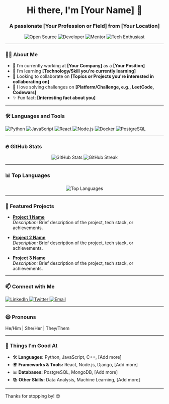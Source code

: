 <h1 align="center">Hi there, I'm [Your Name] 👋</h1>
<h3 align="center">A passionate [Your Profession or Field] from [Your Location]</h3>

<p align="center">
    <img src="https://img.shields.io/badge/-Open%20Source-blue?style=flat-square" alt="Open Source">
    <img src="https://img.shields.io/badge/-Developer-blueviolet?style=flat-square" alt="Developer">
    <img src="https://img.shields.io/badge/-Mentor-green?style=flat-square" alt="Mentor">
    <img src="https://img.shields.io/badge/-Tech%20Enthusiast-orange?style=flat-square" alt="Tech Enthusiast">
</p>

---

### 👨‍💻 About Me

- 💼 I’m currently working at **[Your Company]** as a **[Your Position]**
- 🌱 I’m learning **[Technology/Skill you're currently learning]**
- 👯 Looking to collaborate on **[Topics or Projects you're interested in collaborating on]**
- 🧩 I love solving challenges on **[Platform/Challenge, e.g., LeetCode, Codewars]**
- ✨ Fun fact: **[Interesting fact about you]**

---

### 🛠 Languages and Tools

<p align="left"> 
    <img src="https://img.shields.io/badge/-Python-333333?style=flat&logo=python" alt="Python" />
    <img src="https://img.shields.io/badge/-JavaScript-333333?style=flat&logo=javascript" alt="JavaScript" />
    <img src="https://img.shields.io/badge/-React-333333?style=flat&logo=react" alt="React" />
    <img src="https://img.shields.io/badge/-Node.js-333333?style=flat&logo=node.js" alt="Node.js" />
    <img src="https://img.shields.io/badge/-Docker-333333?style=flat&logo=docker" alt="Docker" />
    <img src="https://img.shields.io/badge/-PostgreSQL-333333?style=flat&logo=postgresql" alt="PostgreSQL" />
    <!-- Add more icons for technologies you use -->
</p>

---

### 🔥 GitHub Stats

<p align="center">
    <img src="https://github-readme-stats.vercel.app/api?username=YourUsername&show_icons=true&theme=radical" alt="GitHub Stats" />
    <img src="https://github-readme-streak-stats.herokuapp.com/?user=YourUsername&theme=radical" alt="GitHub Streak" />
</p>

---

### 📊 Top Languages

<p align="center">
    <img src="https://github-readme-stats.vercel.app/api/top-langs/?username=YourUsername&layout=compact&theme=radical" alt="Top Languages" />
</p>

---

### 💼 Featured Projects

- **[Project 1 Name](https://github.com/YourUsername/Project1)**  
  *Description:* Brief description of the project, tech stack, or achievements.
  
- **[Project 2 Name](https://github.com/YourUsername/Project2)**  
  *Description:* Brief description of the project, tech stack, or achievements.

- **[Project 3 Name](https://github.com/YourUsername/Project3)**  
  *Description:* Brief description of the project, tech stack, or achievements.

---

### 📫 Connect with Me

<p align="left">
    <a href="https://linkedin.com/in/YourProfile" target="_blank">
        <img src="https://img.shields.io/badge/-LinkedIn-333333?style=flat&logo=linkedin" alt="LinkedIn" />
    </a>
    <a href="https://twitter.com/YourProfile" target="_blank">
        <img src="https://img.shields.io/badge/-Twitter-333333?style=flat&logo=twitter" alt="Twitter" />
    </a>
    <a href="mailto:you@example.com" target="_blank">
        <img src="https://img.shields.io/badge/-Email-333333?style=flat&logo=gmail" alt="Email" />
    </a>
    <!-- Add more social icons if needed -->
</p>

---

### 😄 Pronouns

He/Him | She/Her | They/Them

---

### 🧠 Things I’m Good At

- 🛠 **Languages:** Python, JavaScript, C++, [Add more]
- 🌍 **Frameworks & Tools:** React, Node.js, Django, [Add more]
- 📊 **Databases:** PostgreSQL, MongoDB, [Add more]
- 📚 **Other Skills:** Data Analysis, Machine Learning, [Add more]

---

Thanks for stopping by! 😊
